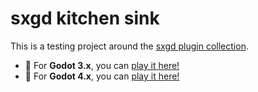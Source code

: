 # sxgd kitchen sink

This is a testing project around the [sxgd plugin collection](https://github.com/Srynetix/sxgd).

- :rocket: For **Godot 3.x**, you can [play it here!](https://srynetix.github.io/sxgd-kitchen-sink/godot-3.x)
- :rocket: For **Godot 4.x**, you can [play it here!](https://srynetix.github.io/sxgd-kitchen-sink/main)